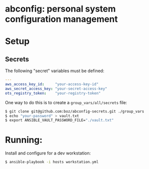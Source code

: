 # abconfig: personal system configuration management

# Setup

## Secrets

The following "secret" variables must be defined:

```yaml
---
aws_access_key_id:     "your-access-key-id"
aws_secret_access_key: "your-secret-access-key"
ots_registry_token:    "your-registry-token"
```

One way to do this is to create a `group_vars/all/secrets` file:

```sh
$ git clone git@github.com:boz/abconfig-secrets.git ./group_vars
$ echo "your-password" > vault.txt
$ export ANSIBLE_VAULT_PASSWORD_FILE="./vault.txt"
```

# Running:

Install and configure for a dev workstation:

```sh
$ ansible-playbook -i hosts workstation.yml
```
